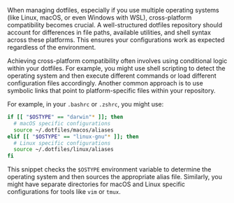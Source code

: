 When managing dotfiles, especially if you use multiple operating systems (like Linux, macOS, or even Windows with WSL), cross-platform compatibility becomes crucial. A well-structured dotfiles repository should account for differences in file paths, available utilities, and shell syntax across these platforms. This ensures your configurations work as expected regardless of the environment.

Achieving cross-platform compatibility often involves using conditional logic within your dotfiles. For example, you might use shell scripting to detect the operating system and then execute different commands or load different configuration files accordingly. Another common approach is to use symbolic links that point to platform-specific files within your repository.

For example, in your `.bashrc` or `.zshrc`, you might use:

```bash
if [[ "$OSTYPE" == "darwin"* ]]; then
  # macOS specific configurations
  source ~/.dotfiles/macos/aliases
elif [[ "$OSTYPE" == "linux-gnu"* ]]; then
  # Linux specific configurations
  source ~/.dotfiles/linux/aliases
fi
```

This snippet checks the `$OSTYPE` environment variable to determine the operating system and then sources the appropriate alias file. Similarly, you might have separate directories for macOS and Linux specific configurations for tools like `vim` or `tmux`.